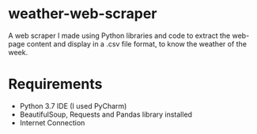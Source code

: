 # weather-web-scraper
A web scraper I made using Python libraries and code to extract the web-page content and display in a .csv file format, to know the weather of the week.
# Requirements
* Python 3.7 IDE (I used PyCharm)
* BeautifulSoup, Requests and Pandas library installed
* Internet Connection
